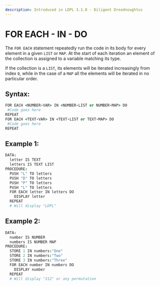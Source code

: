 ```yaml
---
description: Introduced in LDPL 3.1.0 - Diligent Dreadnoughtus
---
```


# FOR EACH - IN - DO

The `FOR EACH` statement repeatedly run the code in its body for every element in a given `LIST` or `MAP`. At the start of each iteration an element of the collection is assigned to a variable matching its type.

If the collection is a `LIST`, its elements will be iterated increasingly from index `0`, while in the case of a `MAP` all the elements will be iterated in no particular order.

## Syntax:

```coffeescript
FOR EACH <NUMBER-VAR> IN <NUMBER-LIST or NUMBER-MAP> DO
 #Code goes here
REPEAT
FOR EACH <TEXT-VAR> IN <TEXT-LIST or TEXT-MAP> DO
 #Code goes here
REPEAT
```

## Example 1:

```coffeescript
DATA:
  letter IS TEXT
  letters IS TEXT LIST
PROCEDURE:
  PUSH "L" TO letters
  PUSH "D" TO letters
  PUSH "P" TO letters
  PUSH "L" TO letters
  FOR EACH letter IN letters DO
    DISPLAY letter
  REPEAT
  # Will display "LDPL"
```

## Example 2:

```coffeescript
DATA:
  number IS NUMBER
  numbers IS NUMBER MAP
PROCEDURE:
  STORE 1 IN numbers:"One"
  STORE 2 IN numbers:"Two"
  STORE 3 IN numbers:"Three"
  FOR EACH number IN numbers DO
    DISPLAY number
  REPEAT
  # Will display "312" or any permutation
```


